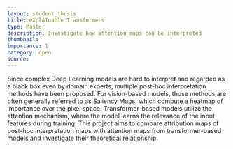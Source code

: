 ```yaml
---
layout: student_thesis
title: eXplAInable Transformers
type: Master
description: Investigate how attention maps can be interpreted
thumbnail:
importance: 1
category: open
source:
---
```


Since complex Deep Learning models are hard to interpret and regarded as a black box even by domain experts, multiple post-hoc interpretation methods have been proposed.
For vision-based models, those methods are often generally referred to as Saliency Maps, which compute a heatmap of importance over the pixel space. Transformer-based models utilize the attention mechanism, where the model learns the relevance of the input features during training.
This project aims to compare attribution maps of post-hoc interpretation maps with attention maps from transformer-based models and investigate their theoretical relationship.
